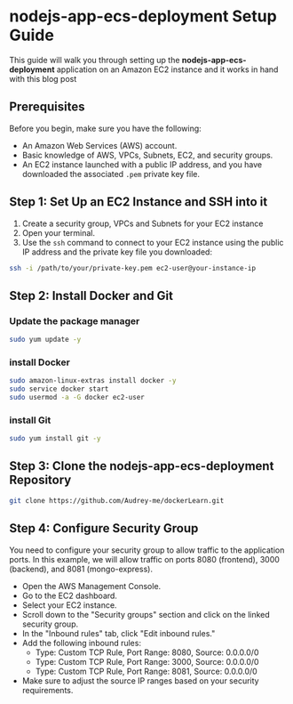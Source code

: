# nodejs-app-ecs-deployment Setup Guide

This guide will walk you through setting up the **nodejs-app-ecs-deployment** application on an Amazon EC2 instance and it works in hand with this blog post 

## Prerequisites

Before you begin, make sure you have the following:

- An Amazon Web Services (AWS) account.
- Basic knowledge of AWS, VPCs, Subnets, EC2, and security groups.
- An EC2 instance launched with a public IP address, and you have downloaded the associated `.pem` private key file.

## Step 1: Set Up an EC2 Instance and SSH into it

1. Create a security group, VPCs and Subnets for your EC2 instance
1. Open your terminal.
2. Use the `ssh` command to connect to your EC2 instance using the public IP address and the private key file you downloaded:

```bash
ssh -i /path/to/your/private-key.pem ec2-user@your-instance-ip
```
<!-- Replace `/path/to/your/private-key.pem` with the actual path to your private key file and `your-instance-ip` with your EC2 instance's public IP address. -->

## Step 2: Install Docker and Git

### Update the package manager
```bash
sudo yum update -y
```

### install Docker
```bash
sudo amazon-linux-extras install docker -y
sudo service docker start
sudo usermod -a -G docker ec2-user
```

### install Git
```bash
sudo yum install git -y
```

## Step 3: Clone the nodejs-app-ecs-deployment Repository

```bash
git clone https://github.com/Audrey-me/dockerLearn.git
```


## Step 4: Configure Security Group

You need to configure your security group to allow traffic to the application ports. In this example, we will allow traffic on ports 8080 (frontend), 3000 (backend), and 8081 (mongo-express).
- Open the AWS Management Console.
- Go to the EC2 dashboard.
- Select your EC2 instance. 
- Scroll down to the "Security groups" section and click on the linked security group.
- In the "Inbound rules" tab, click "Edit inbound rules."
- Add the following inbound rules:
    - Type: Custom TCP Rule, Port Range: 8080, Source: 0.0.0.0/0
    - Type: Custom TCP Rule, Port Range: 3000, Source: 0.0.0.0/0
    - Type: Custom TCP Rule, Port Range: 8081, Source: 0.0.0.0/0
- Make sure to adjust the source IP ranges based on your security requirements.
